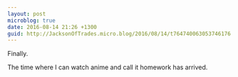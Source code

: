 ```yaml
---
layout: post
microblog: true
date: 2016-08-14 21:26 +1300
guid: http://JacksonOfTrades.micro.blog/2016/08/14/t764740063053746176.html
---
```

Finally.

The time where I can watch anime and call it homework has arrived.
